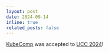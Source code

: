 ```yaml
---
layout: post
date: 2024-09-14
inline: true
related_posts: false
---
```


[KubeComp](https://github.com/NTHU-LSALAB/KubeComp) was accepted to [UCC 2024](https://www.uccbdcat2024.org/ucc/)!